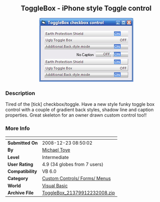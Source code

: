 ﻿<div align="center">

## ToggleBox \- iPhone style Toggle control

<img src="PIC20081223844214459.jpg">
</div>

### Description

Tired of the [tick] checkbox/toggle. Have a new style funky toggle box control with a couple of gradient back styles, shadow line and caption properties. Great skeleton for an owner drawn custom control too!!
 
### More Info
 


<span>             |<span>
---                |---
**Submitted On**   |2008-12-23 08:50:02
**By**             |[Michael Toye](https://github.com/Planet-Source-Code/PSCIndex/blob/master/ByAuthor/michael-toye.md)
**Level**          |Intermediate
**User Rating**    |4.9 (34 globes from 7 users)
**Compatibility**  |VB 6\.0
**Category**       |[Custom Controls/ Forms/  Menus](https://github.com/Planet-Source-Code/PSCIndex/blob/master/ByCategory/custom-controls-forms-menus__1-4.md)
**World**          |[Visual Basic](https://github.com/Planet-Source-Code/PSCIndex/blob/master/ByWorld/visual-basic.md)
**Archive File**   |[ToggleBox\_21379912232008\.zip](https://github.com/Planet-Source-Code/michael-toye-togglebox-iphone-style-toggle-control__1-71560/archive/master.zip)









